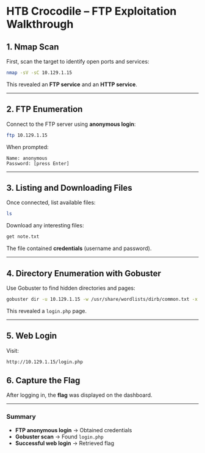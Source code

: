 # HTB Crocodile – FTP Exploitation Walkthrough

## 1. Nmap Scan
First, scan the target to identify open ports and services:
```bash
nmap -sV -sC 10.129.1.15
````

This revealed an **FTP service** and an **HTTP service**.

---

## 2. FTP Enumeration

Connect to the FTP server using **anonymous login**:

```bash
ftp 10.129.1.15
```

When prompted:

```
Name: anonymous
Password: [press Enter]
```

---

## 3. Listing and Downloading Files

Once connected, list available files:

```bash
ls
```

Download any interesting files:

```bash
get note.txt
```

The file contained **credentials** (username and password).

---

## 4. Directory Enumeration with Gobuster

Use Gobuster to find hidden directories and pages:

```bash
gobuster dir -u 10.129.1.15 -w /usr/share/wordlists/dirb/common.txt -x php
```

This revealed a `login.php` page.

---

## 5. Web Login

Visit:

```
http://10.129.1.15/login.php
```

## 6. Capture the Flag

After logging in, the **flag** was displayed on the dashboard.

---

### Summary

* **FTP anonymous login** → Obtained credentials
* **Gobuster scan** → Found `login.php`
* **Successful web login** → Retrieved flag

```
